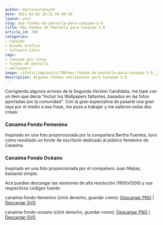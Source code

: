 ```yaml
---
author: martinezfaneyth
date: 2011-03-02 18:31:59-04:30
layout: post
slug: mas-fondos-de-pantalla-para-canaima-3-0
title: Más Fondos de Pantalla para Canaima 3.0
article_id: 780
categories:
- Canaima
- Diseño Gráfico
- Software Libre
tags:
- canaima gnu linux
- fondos de pantalla
- wallpapers
image: /static/img/posts/780/mas-fondos-de-pantalla-para-canaima-3-0__3.jpg
description: Algunos fondos adicionales para Canaima 3.0.
---
```


Corrigiendo algunos errores de la Segunda Versión Candidata, me topé con un item que decía "Incluir los Wallpapers faltantes, basados en las fotos aportadas por la comunidad". Con la gran expectativa de pasarle una gran raya por el medio a esa frase, me puse a trabajar y me salieron estas dos cosas:

### Canaima Fondo Femenino

Inspirado en una foto proporcionada por la compañera Bertha Fuentes, tuvo como resultado un fondo de escritorio dedicado al público femenino de Canaima.

<span class="figure figure-100" data-figure-src="http://huntingbears.com.ve/static/img/posts/780/mas-fondos-de-pantalla-para-canaima-3-0__4.jpg" data-figure-href="http://huntingbears.com.ve/static/img/posts/780/mas-fondos-de-pantalla-para-canaima-3-0__3.jpg"></span>

### Canaima Fondo Océano

Inspirado en una foto proporcionada por el compañero Juan Mejías, bastante simple.

<span class="figure figure-100" data-figure-src="http://huntingbears.com.ve/static/img/posts/780/mas-fondos-de-pantalla-para-canaima-3-0__6.jpg" data-figure-href="http://huntingbears.com.ve/static/img/posts/780/mas-fondos-de-pantalla-para-canaima-3-0__7.jpg"></span>

Acá pueden descargar las versiones de alta resolución (1600x1200) y sus respectivos códigos fuente:

canaima-fondo-femenino (click derecho, guardar como): [Descargar PNG](http://huntingbears.com.ve/static/img/posts/780/mas-fondos-de-pantalla-para-canaima-3-0__1.jpg) | [Descargar SVG](http://dl.dropboxusercontent.com/u/16329841/canaima-fondo-femenino.svg)

canaima-fondo-oceano (click derecho, guardar como): [Descargar PNG](http://huntingbears.com.ve/static/img/posts/780/mas-fondos-de-pantalla-para-canaima-3-0__2.jpg) | [Descargar SVG](http://dl.dropboxusercontent.com/u/16329841/canaima-fondo-oceano.svg)
